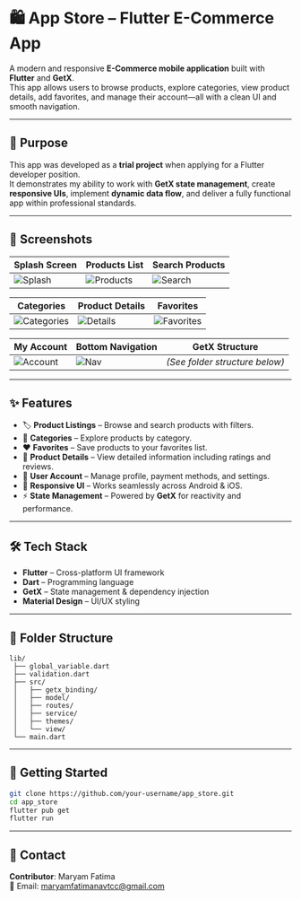 # 🛍️ App Store – Flutter E-Commerce App

A modern and responsive **E-Commerce mobile application** built with **Flutter** and **GetX**.  
This app allows users to browse products, explore categories, view product details, add favorites, and manage their account—all with a clean UI and smooth navigation.

---

## 🎯 Purpose

This app was developed as a **trial project** when applying for a Flutter developer position.  
It demonstrates my ability to work with **GetX state management**, create **responsive UIs**, implement **dynamic data flow**, and deliver a fully functional app within professional standards.

---

## 📸 Screenshots

| Splash Screen | Products List | Search Products |
|---------------|--------------|----------------|
| ![Splash](https://github.com/user-attachments/assets/5180e574-b225-4952-b0f9-7eb28e72a97d) | ![Products](https://github.com/user-attachments/assets/555d8ca6-91de-4316-bcc2-1d21c5487448) | ![Search](https://github.com/user-attachments/assets/84ab738d-3594-4820-b50c-33711416d05b) |

| Categories | Product Details | Favorites |
|------------|----------------|-----------|
| ![Categories](https://github.com/user-attachments/assets/2dba0900-61f4-402a-acc0-04510f52a9cc) | ![Details](https://github.com/user-attachments/assets/5b74c9ab-cdb3-489f-b90f-96bc228206db) | ![Favorites](https://github.com/user-attachments/assets/77a70d99-294d-44c1-a1da-887d33b757c8) |

| My Account | Bottom Navigation | GetX Structure |
|------------|-------------------|----------------|
| ![Account](https://github.com/user-attachments/assets/81a5bf1d-df76-45bc-9d73-2706880aed95) | ![Nav](https://github.com/user-attachments/assets/86e2ab4c-23fa-43a4-9a5c-f7da7e19fc32) | *(See folder structure below)* |

---

## ✨ Features

- 🏷️ **Product Listings** – Browse and search products with filters.
- 📂 **Categories** – Explore products by category.
- ❤️ **Favorites** – Save products to your favorites list.
- 📄 **Product Details** – View detailed information including ratings and reviews.
- 👤 **User Account** – Manage profile, payment methods, and settings.
- 📱 **Responsive UI** – Works seamlessly across Android & iOS.
- ⚡ **State Management** – Powered by **GetX** for reactivity and performance.

---

## 🛠️ Tech Stack

- **Flutter** – Cross-platform UI framework
- **Dart** – Programming language
- **GetX** – State management & dependency injection
- **Material Design** – UI/UX styling

---

## 📂 Folder Structure

```
lib/
 ├── global_variable.dart
 ├── validation.dart
 ├── src/
 │   ├── getx_binding/
 │   ├── model/
 │   ├── routes/
 │   ├── service/
 │   ├── themes/
 │   └── view/
 └── main.dart
```

---

## 🚀 Getting Started

```bash
git clone https://github.com/your-username/app_store.git
cd app_store
flutter pub get
flutter run
```

---

## 📧 Contact
**Contributor**: Maryam Fatima  
📩 Email: maryamfatimanavtcc@gmail.com
